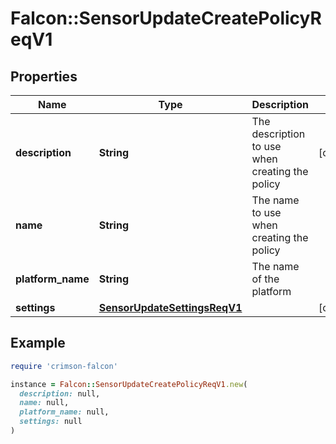 # Falcon::SensorUpdateCreatePolicyReqV1

## Properties

| Name | Type | Description | Notes |
| ---- | ---- | ----------- | ----- |
| **description** | **String** | The description to use when creating the policy | [optional] |
| **name** | **String** | The name to use when creating the policy |  |
| **platform_name** | **String** | The name of the platform |  |
| **settings** | [**SensorUpdateSettingsReqV1**](SensorUpdateSettingsReqV1.md) |  | [optional] |

## Example

```ruby
require 'crimson-falcon'

instance = Falcon::SensorUpdateCreatePolicyReqV1.new(
  description: null,
  name: null,
  platform_name: null,
  settings: null
)
```

